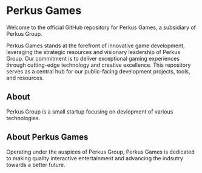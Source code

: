# Perkus Games

Welcome to the official GitHub repository for Perkus Games, a subsidiary of Perkus Group.

Perkus Games stands at the forefront of innovative game development, leveraging the strategic resources and visionary leadership of Perkus Group. Our commitment is to deliver exceptional gaming experiences through cutting-edge technology and creative excellence. This repository serves as a central hub for our public-facing development projects, tools, and resources.

## About
Perkus Group is a small startup focusing on devlopment of various technologies.

## About Perkus Games
Operating under the auspices of Perkus Group, Perkus Games is dedicated to making quality interactive entertainment and advancing the indsutry towards a better future.
